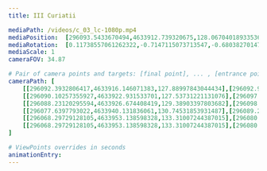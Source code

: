 ```yaml
---
title: III Curiatii

mediaPath: /videos/c_03_lc-1080p.mp4
mediaPosition:  [296093.5433670494,4633912.739320675,128.06704018933536]
mediaRotation:  [0.11738557061262322,-0.7147115073713547,-0.6803827014798023,0.11174734256330754]
mediaScale: 1
cameraFOV: 34.87

# Pair of camera points and targets: [final point], ... , [entrance point]
cameraPath: [
    [[296092.3932806417,4633916.146071383,127.88997843044434],[296092.9123759718,4633914.608423105,127.96989584496512]],
    [[296090.10257355927,4633922.931533701,127.53731221131076],[296097.3333408661,4633901.512776389,128.6505262870782]],
    [[296088.23120295594,4633926.674408419,129.38903397803682],[296098.10837503197,4633906.352155133,128.0722578528838]],
    [[296077.6397793022,4633940.131836061,130.74531853931487],[296089.2355255331,4633920.893563375,127.96792055104254]],
    [[296068.29729128105,4633953.138598328,133.31007244387015],[296080.52718462795,4633934.590383026,128.98805624642776]],
    [[296068.29729128105,4633953.138598328,133.31007244387015],[296080.52718462795,4633934.590383026,128.98805624642776]]
]

# ViewPoints overrides in seconds
animationEntry:
---
```

